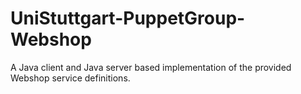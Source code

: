 # UniStuttgart-PuppetGroup-Webshop

A Java client and Java server based implementation of the provided Webshop service definitions. 

